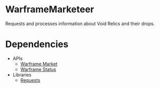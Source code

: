 # WarframeMarketeer
Requests and processes information about Void Relics and their drops.

# Dependencies
- APIs
	- [Warframe Market](https://warframe.market/api_docs)
	- [Warframe Status](https://docs.warframestat.us)
- Libraries
	- [Requests](https://pypi.org/project/requests)